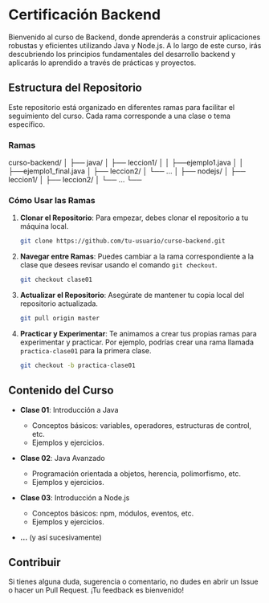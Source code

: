 # Certificación Backend

Bienvenido al curso de Backend, donde aprenderás a construir aplicaciones robustas y eficientes utilizando Java y Node.js. A lo largo de este curso, irás descubriendo los principios fundamentales del desarrollo backend y aplicarás lo aprendido a través de prácticas y proyectos.

## Estructura del Repositorio

Este repositorio está organizado en diferentes ramas para facilitar el seguimiento del curso. Cada rama corresponde a una clase o tema específico.

### Ramas

curso-backend/
│
├── java/
│   ├── leccion1/
│   │    ├──ejemplo1.java
│   │    ├──ejemplo1_final.java
│   ├── leccion2/
│   └── ...
│
├── nodejs/
│   ├── leccion1/
│   ├── leccion2/
│   └── ...
└── 

### Cómo Usar las Ramas

1. **Clonar el Repositorio**: Para empezar, debes clonar el repositorio a tu máquina local.
   ```sh
   git clone https://github.com/tu-usuario/curso-backend.git
   ```

2. **Navegar entre Ramas**: Puedes cambiar a la rama correspondiente a la clase que desees revisar usando el comando `git checkout`.
   ```sh
   git checkout clase01
   ```

3. **Actualizar el Repositorio**: Asegúrate de mantener tu copia local del repositorio actualizada.
   ```sh
   git pull origin master
   ```

4. **Practicar y Experimentar**: Te animamos a crear tus propias ramas para experimentar y practicar. Por ejemplo, podrías crear una rama llamada `practica-clase01` para la primera clase.
   ```sh
   git checkout -b practica-clase01
   ```

## Contenido del Curso

- **Clase 01**: Introducción a Java
  - Conceptos básicos: variables, operadores, estructuras de control, etc.
  - Ejemplos y ejercicios.

- **Clase 02**: Java Avanzado
  - Programación orientada a objetos, herencia, polimorfismo, etc.
  - Ejemplos y ejercicios.

- **Clase 03**: Introducción a Node.js
  - Conceptos básicos: npm, módulos, eventos, etc.
  - Ejemplos y ejercicios.

- **...** (y así sucesivamente)

## Contribuir

Si tienes alguna duda, sugerencia o comentario, no dudes en abrir un Issue o hacer un Pull Request. ¡Tu feedback es bienvenido!
